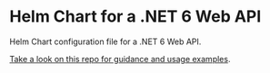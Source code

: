 <!-- @format -->

# Helm Chart for a .NET 6 Web API

Helm Chart configuration file for a .NET 6 Web API.

[Take a look on this repo for guidance and usage examples](https://github.com/RichardSobreiro/iac-aksappgwacr-aksagwterraform).
